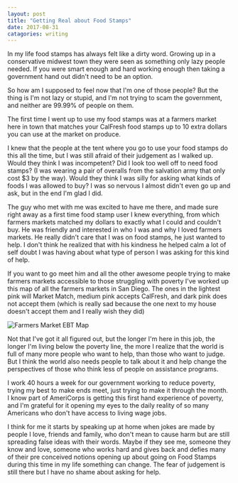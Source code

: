 ```yaml
---
layout: post
title: "Getting Real about Food Stamps"
date: 2017-08-31
catagories: writing
---
```

In my life food stamps has always felt like a dirty word. Growing up in a conservative midwest town they were seen as something only lazy people needed. If you were smart enough and hard working enough then taking a government hand out didn't need to be an option.

So how am I supposed to feel now that I'm one of those people? But the thing is I'm not lazy or stupid, and I'm not trying to scam the government, and neither are 99.99% of people on them.

The first time I went up to use my food stamps was at a farmers market here in town that matches your CalFresh food stamps up to 10 extra dollars you can use at the market on produce. 

I knew that the people at the tent where you go to use your food stamps do this all the time, but I was still afraid of their judgement as I walked up. Would they think I was incompetent? Did I look too well off to need food stamps? (I was wearing a pair of overalls from the salvation army that only cost $3 by the way). Would they think I was silly for asking what kinds of foods I was allowed to buy? I was so nervous I almost didn't even go up and ask, but in the end I'm glad I did.

The guy who met with me was excited to have me there, and made sure right away as a first time food stamp user I knew everything, from which farmers markets matched my dollars to exactly what I could and couldn't buy.  He was friendly and interested in who I was and why I loved farmers markets. He really didn't care that I was on food stamps, he just wanted to help. I don't think he realized that with his kindness he helped calm a lot of self doubt I was having about what type of person I was asking for this kind of help.

If you want to go meet him and all the other awesome people trying to make farmers markets accessible to those struggling with poverty I've worked up this map of all the farmers markets in San Diego. The ones in the lightest pink will Market Match, medium pink accepts CalFresh, and dark pink does not accept them (which is really sad because the one next to my house doesn't accept them and I really wish they did)

![Farmers Market EBT Map](https://ebrowningsdpz.carto.com/builder/7f31f7e8-8e74-11e7-bd4e-0e9ed59b32fa/embed)

Not that I've got it all figured out, but the longer I'm here in this job, the longer I'm living below the poverty line, the more I realize that the world is full of many more people who want to help, than those who want to judge. But I think the world also needs people to talk about it and help change the perspectives of those who think less of people on assistance programs.

I work 40 hours a week for our government working to reduce poverty, trying my best to make ends meet, just trying to make it through the month. I know part of AmeriCorps is getting this first hand experience of poverty, and I'm grateful for it opening my eyes to the daily reality of so many Americans who don't have access to living wage jobs.

I think for me it starts by speaking up at home when jokes are made by people I love, friends and family, who don't mean to cause harm but are still spreading false ideas with their words. Maybe if they see me, someone they know and love, someone who works hard and gives back and defies many of their pre conceived notions opening up about going on Food Stamps during this time in my life something can change. The fear of judgement is still there but I have no shame about asking for help.
